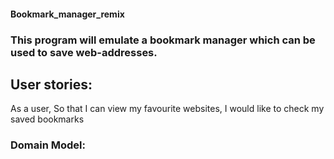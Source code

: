 #### Bookmark_manager_remix

### This program will emulate a bookmark manager which can be used to save web-addresses.

## User stories:

As a user,
So that I can view my favourite websites,
I would like to check my saved bookmarks













### Domain Model:

